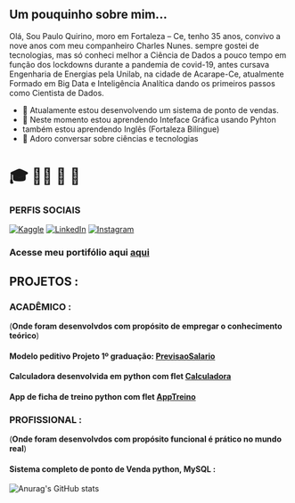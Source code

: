 ## Um pouquinho sobre mim...

Olá, Sou Paulo Quirino, moro em Fortaleza – Ce, tenho 35 anos, convivo a nove anos com meu companheiro Charles Nunes. sempre gostei de tecnologias, mas só conheci melhor a Ciência de Dados a pouco tempo em função dos lockdowns durante a pandemia de covid-19, antes cursava Engenharia de Energias pela Unilab, na cidade de Acarape-Ce, atualmente Formado em Big Data e Inteligência Analítica dando os primeiros passos como Cientista de Dados.


- 🔭 Atualamente estou desenvolvendo um sistema de ponto de vendas.
- 🌱 Neste momento estou aprendendo Inteface Gráfica usando Pyhton
- também estou aprendendo Inglês (Fortaleza Bilíngue)
- 💬 Adoro conversar sobre ciências e tecnologias 

# :mortar_board: :man_scientist: :microscope: :game_die:

### PERFIS SOCIAIS
[![Kaggle](https://img.shields.io/badge/Kaggle-%23FF6B00.svg?style=flat&logo=kaggle&logoColor=white)](https://www.kaggle.com/pauloquirinocd)
[![LinkedIn](https://img.shields.io/badge/LinkedIn-Profile-blue?style=flat&logo=linkedin)](https://www.linkedin.com/feed/)
[![Instagram](https://img.shields.io/badge/Instagram-Profile-orange?style=flat&logo=instagram)](https://www.instagram.com/pauloqneto/)



### Acesse meu portifólio aqui [aqui](embreve)


## PROJETOS :

### ACADÊMICO :
(**Onde foram desenvolvdos com propósito de empregar o conhecimento teórico**)

#### Modelo peditivo Projeto 1º graduação: [PrevisaoSalario](https://github.com/PauloQuirinoMN/ML-Salary-)
#### Calculadora desenvolvida em python com flet [Calculadora](https://github.com/PauloQuirinoMN/CalculadoraFlet)
#### App de ficha de treino python com flet [AppTreino](https://github.com/PauloQuirinoMN/AppTreino)


### PROFISSIONAL :
(**Onde foram desenvolvdos com propósito funcional é prático no mundo real**)
#### Sistema completo de ponto de Venda python, MySQL : [](embreve)


![Anurag's GitHub stats](https://github-readme-stats.vercel.app/api?username=PauloQuirinoMN&show_icons=true&theme=radical)




